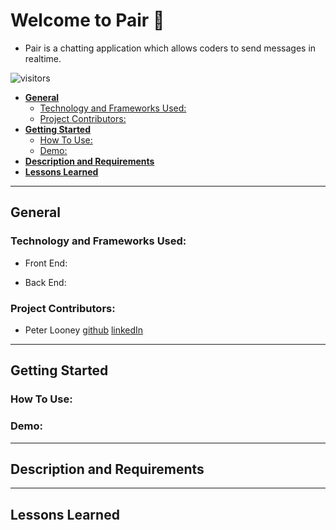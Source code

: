 # **Welcome to Pair 👋** <!-- omit in toc -->

* Pair is a chatting application which allows coders to send messages in realtime.



![visitors](https://visitor-badge.glitch.me/badge?page_id=plooney81.pair)


<!-- ![](https://img.shields.io/badge/Code-JavaScript-informational?style=flat&logo=javascript&logoColor=white&color=2bbc8a)
<hr> -->

- [**General**](#general)
  - [Technology and Frameworks Used:](#technology-and-frameworks-used)
  - [Project Contributors:](#project-contributors)
- [**Getting Started**](#getting-started)
  - [How To Use:](#how-to-use)
  - [Demo:](#demo)
- [**Description and Requirements**](#description-and-requirements)
- [**Lessons Learned**](#lessons-learned)

<hr>

## **General**

<!-- ![](https://img.shields.io/badge/javascript%20-%23323330.svg?&style=for-the-badge&logo=javascript&logoColor=%23F7DF1E)
![](https://img.shields.io/badge/html5%20-%23E34F26.svg?&style=for-the-badge&logo=html5&logoColor=white)
![](https://img.shields.io/badge/css3%20-%231572B6.svg?&style=for-the-badge&logo=css3&logoColor=white) -->

### Technology and Frameworks Used:
* Front End:
  <!-- * ![Bootstrap](https://img.shields.io/badge/bootstrap%20-%23563D7C.svg?&style=for-the-badge&logo=bootstrap&logoColor=white) -->


* Back End:
  <!-- * ![Node](https://img.shields.io/badge/node.js%20-%2343853D.svg?&style=for-the-badge&logo=node.js&logoColor=white) -->


### Project Contributors:
* Peter Looney [github](https://github.com/plooney81) [linkedIn](https://www.linkedin.com/in/peter-looney-27b732166/)

<hr>

## **Getting Started**
<!-- Explain how the project works:
* Include some code snippets -->

### How To Use:

### Demo:

<hr>

## **Description and Requirements**  

<hr>

## **Lessons Learned**

<!-- ## **Credit** and **Licenses** -->